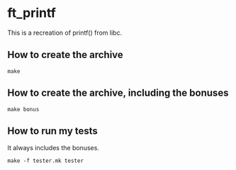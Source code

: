 # ft_printf

This is a recreation of printf() from libc.

## How to create the archive

`make`

## How to create the archive, including the bonuses

`make bonus`

## How to run my tests

It always includes the bonuses.

`make -f tester.mk tester`
